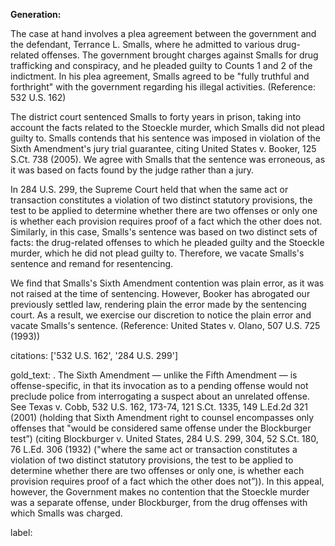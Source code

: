 **Generation:**


The case at hand involves a plea agreement between the government and the defendant, Terrance L. Smalls, where he admitted to various drug-related offenses. The government brought charges against Smalls for drug trafficking and conspiracy, and he pleaded guilty to Counts 1 and 2 of the indictment. In his plea agreement, Smalls agreed to be "fully truthful and forthright" with the government regarding his illegal activities. (Reference: 532 U.S. 162)

The district court sentenced Smalls to forty years in prison, taking into account the facts related to the Stoeckle murder, which Smalls did not plead guilty to. Smalls contends that his sentence was imposed in violation of the Sixth Amendment's jury trial guarantee, citing United States v. Booker, 125 S.Ct. 738 (2005). We agree with Smalls that the sentence was erroneous, as it was based on facts found by the judge rather than a jury.

In 284 U.S. 299, the Supreme Court held that when the same act or transaction constitutes a violation of two distinct statutory provisions, the test to be applied to determine whether there are two offenses or only one is whether each provision requires proof of a fact which the other does not. Similarly, in this case, Smalls's sentence was based on two distinct sets of facts: the drug-related offenses to which he pleaded guilty and the Stoeckle murder, which he did not plead guilty to. Therefore, we vacate Smalls's sentence and remand for resentencing.

We find that Smalls's Sixth Amendment contention was plain error, as it was not raised at the time of sentencing. However, Booker has abrogated our previously settled law, rendering plain the error made by the sentencing court. As a result, we exercise our discretion to notice the plain error and vacate Smalls's sentence. (Reference: United States v. Olano, 507 U.S. 725 (1993))



citations: ['532 U.S. 162', '284 U.S. 299']

gold_text: . The Sixth Amendment — unlike the Fifth Amendment — is offense-specific, in that its invocation as to a pending offense would not preclude police from interrogating a suspect about an unrelated offense. See Texas v. Cobb, 532 U.S. 162, 173-74, 121 S.Ct. 1335, 149 L.Ed.2d 321 (2001) (holding that Sixth Amendment right to counsel encompasses only offenses that "would be considered same offense under the Blockburger test”) (citing Blockburger v. United States, 284 U.S. 299, 304, 52 S.Ct. 180, 76 L.Ed. 306 (1932) ("where the same act or transaction constitutes a violation of two distinct statutory provisions, the test to be applied to determine whether there are two offenses or only one, is whether each provision requires proof of a fact which the other does not”)). In this appeal, however, the Government makes no contention that the Stoeckle murder was a separate offense, under Blockburger, from the drug offenses with which Smalls was charged.

label: 